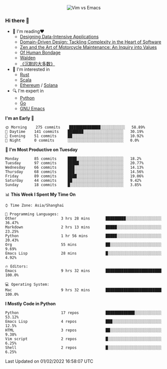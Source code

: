 <p align="center">
    <img src="https://gist.githubusercontent.com/coldnight/e696baffb094e71c96cb302118878eae/raw/40ea5053a6f66cc65f90f437e4173497da225958/banner.gif" alt="Vim vs Emacs" />
</p>

### Hi there 👋

- 📖 I'm reading❤️
    + [Designing Data-Intensive Applications](https://www.oreilly.com/library/view/designing-data-intensive-applications/9781491903063/)
    + [Domain-Driven Design: Tackling Complexity in the Heart of Software](https://www.dddcommunity.org/book/evans_2003/)
    + [Zen and the Art of Motorcycle Maintenance: An Inquiry into Values](https://en.wikipedia.org/wiki/Zen_and_the_Art_of_Motorcycle_Maintenance)
    + [Of Human Bondage](https://en.wikipedia.org/wiki/Of_Human_Bondage)
    + [Walden](https://en.wikipedia.org/wiki/Walden)
    + [《沉默的大多数》](https://en.wikipedia.org/wiki/Silent_majority)
- 🌱 I'm interested in
    + [Rust](https://www.rust-lang.org/)
    + [Scala](https://www.scala-lang.org/)
    + [Ethereum](https://ethereum.org/en/) / [Solana](https://solana.com/)
- 🔍 I'm expert in
    + [Python](https://www.python.org/)
    + [Go](https://go.dev/)
    + [GNU Emacs](https://www.gnu.org/software/emacs/)

<!--START_SECTION:waka-->
**I'm an Early 🐤** 

```text
🌞 Morning    275 commits    ██████████████░░░░░░░░░░░   58.89% 
🌆 Daytime    141 commits    ███████░░░░░░░░░░░░░░░░░░   30.19% 
🌃 Evening    51 commits     ██░░░░░░░░░░░░░░░░░░░░░░░   10.92% 
🌙 Night      0 commits      ░░░░░░░░░░░░░░░░░░░░░░░░░   0.0%

```
📅 **I'm Most Productive on Tuesday** 

```text
Monday       85 commits     ████░░░░░░░░░░░░░░░░░░░░░   18.2% 
Tuesday      97 commits     █████░░░░░░░░░░░░░░░░░░░░   20.77% 
Wednesday    66 commits     ███░░░░░░░░░░░░░░░░░░░░░░   14.13% 
Thursday     68 commits     ███░░░░░░░░░░░░░░░░░░░░░░   14.56% 
Friday       89 commits     ████░░░░░░░░░░░░░░░░░░░░░   19.06% 
Saturday     44 commits     ██░░░░░░░░░░░░░░░░░░░░░░░   9.42% 
Sunday       18 commits     █░░░░░░░░░░░░░░░░░░░░░░░░   3.85%

```


📊 **This Week I Spent My Time On** 

```text
⌚︎ Time Zone: Asia/Shanghai

💬 Programming Languages: 
Other                    3 hrs 28 mins       █████████░░░░░░░░░░░░░░░░   36.47% 
Markdown                 2 hrs 13 mins       █████░░░░░░░░░░░░░░░░░░░░   23.25% 
Python                   1 hr 56 mins        █████░░░░░░░░░░░░░░░░░░░░   20.43% 
Org                      55 mins             ██░░░░░░░░░░░░░░░░░░░░░░░   9.69% 
Emacs Lisp               28 mins             █░░░░░░░░░░░░░░░░░░░░░░░░   4.92%

🔥 Editors: 
Emacs                    9 hrs 32 mins       █████████████████████████   100.0%

💻 Operating System: 
Mac                      9 hrs 32 mins       █████████████████████████   100.0%

```

**I Mostly Code in Python** 

```text
Python                   17 repos            █████████████░░░░░░░░░░░░   53.12% 
Emacs Lisp               4 repos             ███░░░░░░░░░░░░░░░░░░░░░░   12.5% 
HTML                     3 repos             ██░░░░░░░░░░░░░░░░░░░░░░░   9.38% 
Vim script               2 repos             █░░░░░░░░░░░░░░░░░░░░░░░░   6.25% 
Shell                    2 repos             █░░░░░░░░░░░░░░░░░░░░░░░░   6.25%

```



 Last Updated on 01/02/2022 16:58:07 UTC
<!--END_SECTION:waka-->
